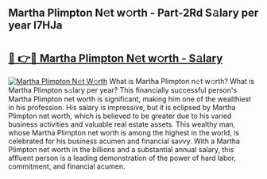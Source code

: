 ## Martha Plimpton N𝚎t w𝚘rth - Part-2Rd S𝚊lary per year l7HJa

# <h2><a href="http://gc0fk7.nevu.top/?p=Martha+Plimpton">🔗 👉🔴 Martha Plimpton N𝚎t w𝚘rth - S𝚊lary</a></h2>

[![Martha Plimpton N𝚎t W𝚘rth](https://i.imgur.com/Oavwk0R.jpeg)](http://gc0fk7.nevu.top/?p=Martha+Plimpton)
What is Martha Plimpton n𝚎t w𝚘rth? What is Martha Plimpton s𝚊lary per year?
This financially successful person's Martha Plimpton net worth is significant, making him one of the wealthiest in his profession. His salary is impressive, but it is eclipsed by Martha Plimpton net worth, which is believed to be greater due to his varied business activities and valuable real estate assets. This wealthy man, whose Martha Plimpton net worth is among the highest in the world, is celebrated for his business acumen and financial savvy. With a Martha Plimpton net worth in the billions and a substantial annual salary, this affluent person is a leading demonstration of the power of hard labor, commitment, and financial acumen.
